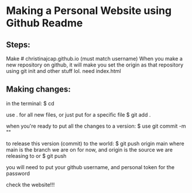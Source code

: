 # Making a Personal Website using Github Readme

## Steps:
Make # christinajcap.github.io (must match username)
When you make a new repository on github, it will make you set the origin as that repository using git init and other stuff lol.
need index.html


## Making changes:
in the terminal:
$ cd <directory to local files>

use . for all new files, or just put <filename> for a specific file
$ git add . 

when you're ready to put all the changes to a version:
$ use git commit -m "<name of commit- anything>"

to release this version (commit) to the world:
$ git push origin main
where main is the branch we are on for now, and origin is the source we are releasing to
or 
$ git push

you will need to put your github username, and personal token for the password

check the website!!!